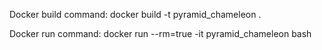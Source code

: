 Docker build command:
docker build -t pyramid_chameleon .

Docker run command:
docker run --rm=true -it pyramid_chameleon bash

